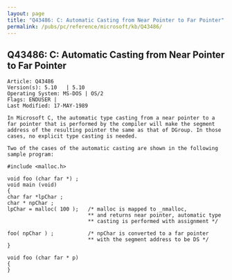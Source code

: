 ```yaml
---
layout: page
title: "Q43486: C: Automatic Casting from Near Pointer to Far Pointer"
permalink: /pubs/pc/reference/microsoft/kb/Q43486/
---
```


## Q43486: C: Automatic Casting from Near Pointer to Far Pointer

	Article: Q43486
	Version(s): 5.10   | 5.10
	Operating System: MS-DOS | OS/2
	Flags: ENDUSER |
	Last Modified: 17-MAY-1989
	
	In Microsoft C, the automatic type casting from a near pointer to a
	far pointer that is performed by the compiler will make the segment
	address of the resulting pointer the same as that of DGroup. In those
	cases, no explicit type casting is needed.
	
	Two of the cases of the automatic casting are shown in the following
	sample program:
	
	#include <malloc.h>
	
	void foo (char far *) ;
	void main (void)
	{
	char far *lpChar ;
	char * npChar ;
	lpChar = malloc( 100 );   /* malloc is mapped to _nmalloc,
	                          ** and returns near pointer, automatic type
	                          ** casting is performed with assignment */
	
	foo( npChar ) ;           /* npChar is converted to a far pointer
	                          ** with the segment address to be DS */
	}
	
	void foo (char far * p)
	{
	}
